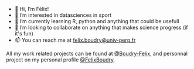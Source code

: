 - 👋 Hi, I’m Félix!
- 👀 I’m interested in datasciences in sport
- 🌱 I’m currently learning R, python and anything that could be usefull
- 💞️ I’m looking to collaborate on anything that makes science progress (if it's fun)
- 📫 You can reach me at felix.boudry@univ-perp.fr

All my work related projects can be found at <a href="https://github.com/Boudry-Felix">@Boudry-Felix</a>, and personnal project on my personal profile <a href="https://github.com/FelixBoudry">@FelixBoudry</a>.
